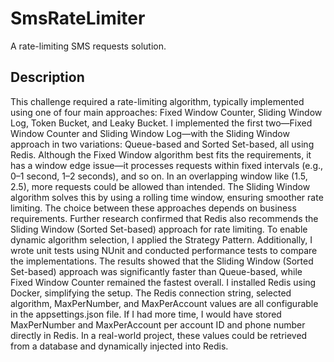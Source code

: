 # SmsRateLimiter

A rate-limiting SMS requests solution.

## Description

This challenge required a rate-limiting algorithm, typically implemented using one of four main approaches: Fixed Window Counter, Sliding Window Log, Token Bucket, and Leaky Bucket. I implemented the first two—Fixed Window Counter and Sliding Window Log—with the Sliding Window approach in two variations: Queue-based and Sorted Set-based, all using Redis.
Although the Fixed Window algorithm best fits the requirements, it has a window edge issue—it processes requests within fixed intervals (e.g., 0–1 second, 1–2 seconds), and so on. In an overlapping window like (1.5, 2.5), more requests could be allowed than intended. The Sliding Window algorithm solves this by using a rolling time window, ensuring smoother rate limiting. The choice between these approaches depends on business requirements.
Further research confirmed that Redis also recommends the Sliding Window (Sorted Set-based) approach for rate limiting.
To enable dynamic algorithm selection, I applied the Strategy Pattern. Additionally, I wrote unit tests using NUnit and conducted performance tests to compare the implementations. The results showed that the Sliding Window (Sorted Set-based) approach was significantly faster than Queue-based, while Fixed Window Counter remained the fastest overall.
I installed Redis using Docker, simplifying the setup. The Redis connection string, selected algorithm, MaxPerNumber, and MaxPerAccount values are all configurable in the appsettings.json file.
If I had more time, I would have stored MaxPerNumber and MaxPerAccount per account ID and phone number directly in Redis. In a real-world project, these values could be retrieved from a database and dynamically injected into Redis.
